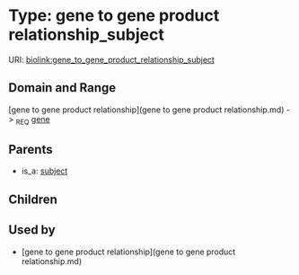 
# Type: gene to gene product relationship_subject




URI: [biolink:gene_to_gene_product_relationship_subject](https://w3id.org/biolink/vocab/gene_to_gene_product_relationship_subject)


## Domain and Range

[gene to gene product relationship](gene to gene product relationship.md) ->  <sub>REQ</sub> [gene](gene.md)

## Parents

 *  is_a: [subject](sequence_feature_relationship_subject.md)

## Children


## Used by

 * [gene to gene product relationship](gene to gene product relationship.md)

